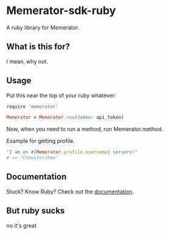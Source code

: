 # Memerator-sdk-ruby

A ruby library for Memerator.

## What is this for?

I mean, why not.

## Usage

Put this near the top of your ruby whatever:

```ruby
require 'memerator'

Memerator = Memerator.new(token: api_token)
```

Now, when you need to run a method, run Memerator.method.

Example for getting profile.

```ruby
"I am on #{Memerator.profile.username} servers!"
# => "Chewsterchew"
```

## Documentation

Stuck? Know Ruby? Check out the [documentation](https://rubydocs.chew.pro/docs/memerator).

## But ruby sucks

no it's great
